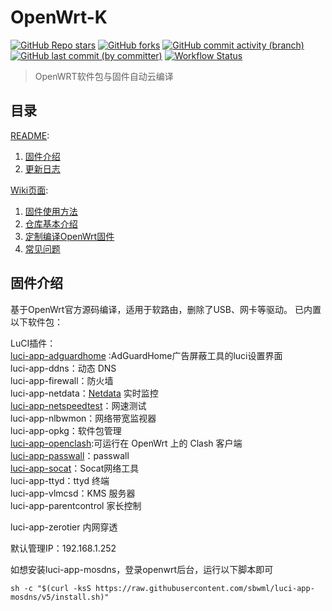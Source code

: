 # OpenWrt-K

[![GitHub Repo stars](https://img.shields.io/github/stars/chenmozhijin/OpenWrt-K)](https://github.com/chenmozhijin/OpenWrt-K/stargazers)
[![GitHub forks](https://img.shields.io/github/forks/chenmozhijin/OpenWrt-K)](https://github.com/chenmozhijin/OpenWrt-K/forks?include=active%2Carchived%2Cinactive%2Cnetwork&page=1&period=2y&sort_by=stargazer_counts)
[![GitHub commit activity (branch)](https://img.shields.io/github/commit-activity/t/chenmozhijin/OpenWrt-K)](https://github.com/chenmozhijin/OpenWrt-K/commits)
[![GitHub last commit (by committer)](https://img.shields.io/github/last-commit/chenmozhijin/OpenWrt-K)](https://github.com/chenmozhijin/OpenWrt-K/commits)
[![Workflow Status](https://github.com/chenmozhijin/OpenWrt-K/actions/workflows/build-openwrt.yml/badge.svg)](https://github.com/chenmozhijin/OpenWrt-K/actions)
> OpenWRT软件包与固件自动云编译

## 目录

[README](https://github.com/chenmozhijin/OpenWrt-K#openwrt-k):

1. [固件介绍](https://github.com/chenmozhijin/OpenWrt-K#%E5%9B%BA%E4%BB%B6%E4%BB%8B%E7%BB%8D)
2. [更新日志](https://github.com/chenmozhijin/OpenWrt-K#%E6%9B%B4%E6%96%B0%E6%97%A5%E5%BF%97)  
  
[Wiki页面](https://github.com/chenmozhijin/OpenWrt-K/wiki):

1. [固件使用方法](https://github.com/chenmozhijin/OpenWrt-K/wiki/%E5%9B%BA%E4%BB%B6%E4%BD%BF%E7%94%A8%E6%96%B9%E6%B3%95)
2. [仓库基本介绍](https://github.com/chenmozhijin/OpenWrt-K/wiki/%E4%BB%93%E5%BA%93%E5%9F%BA%E6%9C%AC%E4%BB%8B%E7%BB%8D)
3. [定制编译OpenWrt固件](https://github.com/chenmozhijin/OpenWrt-K/wiki/%E5%AE%9A%E5%88%B6%E7%BC%96%E8%AF%91-OpenWrt-%E5%9B%BA%E4%BB%B6)
4. [常见问题](https://github.com/chenmozhijin/OpenWrt-K/wiki/%E5%B8%B8%E8%A7%81%E9%97%AE%E9%A2%98)

## 固件介绍
基于OpenWrt官方源码编译，适用于软路由，删除了USB、网卡等驱动。
已内置以下软件包：

LuCI插件：  
  [luci-app-adguardhome](https://github.com/chenmozhijin/luci-app-adguardhome) :AdGuardHome广告屏蔽工具的luci设置界面  
  luci-app-ddns：动态 DNS  
  luci-app-firewall：防火墙  
  luci-app-netdata：[Netdata](https://github.com/netdata/netdata) 实时监控  
  [luci-app-netspeedtest](https://github.com/sirpdboy/netspeedtest)：网速测试  
  luci-app-nlbwmon：网络带宽监视器  
  luci-app-opkg：软件包管理  
  [luci-app-openclash](https://github.com/vernesong/OpenClash):可运行在 OpenWrt 上的 Clash 客户端  
  [luci-app-passwall](https://github.com/xiaorouji/openwrt-passwall)：passwall  
  [luci-app-socat](https://github.com/chenmozhijin/luci-app-socat)：Socat网络工具  
  luci-app-ttyd：ttyd 终端  
  luci-app-vlmcsd：KMS 服务器  
  luci-app-parentcontrol 家长控制
  
  luci-app-zerotier 内网穿透

  默认管理IP：192.168.1.252

  如想安装luci-app-mosdns，登录openwrt后台，运行以下脚本即可
  ```shell
  sh -c "$(curl -ksS https://raw.githubusercontent.com/sbwml/luci-app-mosdns/v5/install.sh)"
  ```
